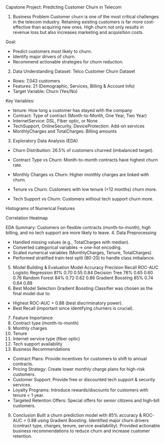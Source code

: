Capstone Project: Predicting Customer Churn in Telecom
1. Business Problem
Customer churn is one of the most critical challenges in the telecom industry. Retaining existing customers is far more cost-effective than acquiring new ones. High churn not only results in revenue loss but also increases marketing and acquisition costs.

Goal:
- Predict customers most likely to churn.
- Identify major drivers of churn.
- Recommend actionable strategies for churn reduction.
2. Data Understanding
Dataset: Telco Customer Churn Dataset
- Rows: 7,043 customers
- Features: 21 (Demographic, Services, Billing & Account Info)
- Target Variable: Churn (Yes/No)

Key Variables:
- tenure: How long a customer has stayed with the company
- Contract: Type of contract (Month-to-Month, One Year, Two Year)
- InternetService: DSL, Fiber optic, or None
- TechSupport, OnlineSecurity, DeviceProtection: Add-on services
- MonthlyCharges and TotalCharges: Billing amounts





3. Exploratory Data Analysis (EDA)
- Churn Distribution: 26.5% of customers churned (imbalanced target).
 
- Contract Type vs Churn: Month-to-month contracts have highest churn rate.
 
- Monthly Charges vs Churn: Higher monthly charges are linked with churn.
 
- Tenure vs Churn: Customers with low tenure (<12 months) churn more.
 
- Tech Support vs Churn: Customers without tech support churn more.
 

Histograms of Numerical Features
 
Correlation Heatmap
 

EDA Summary: Customers on flexible contracts (month-to-month), high billing, and no tech support are more likely to leave.
4. Data Preprocessing
- Handled missing values (e.g., TotalCharges with median).
- Converted categorical variables → one-hot encoding.
- Scaled numerical variables (MonthlyCharges, Tenure, TotalCharges).
- Performed stratified train-test split (80-20) to handle class imbalance.
5. Model Building & Evaluation
Model	Accuracy	Precision	Recall	ROC-AUC
Logistic Regression	81%	0.70	0.55	0.84
Decision Tree	78%	0.65	0.60	0.76
Random Forest	84%	0.72	0.62	0.86
Gradient Boosting
 	85%	0.74	0.64	0.88
6. Best Model Selection
Gradient Boosting Classifier was chosen as the final model due to:
- Highest ROC-AUC = 0.88 (best discriminatory power).
- Best Recall (important since identifying churners is crucial).
7. Feature Importance
1. Contract type (month-to-month)
2. Monthly charges
3. Tenure
4. Internet service type (fiber optic)
5. Tech support availability
8. Business Recommendations
- Contract Plans: Provide incentives for customers to shift to annual contracts.
- Pricing Strategy: Create lower monthly charge plans for high-risk customers.
- Customer Support: Provide free or discounted tech support & security services.
- Loyalty Programs: Introduce rewards/discounts for customers with tenure < 1 year.
- Targeted Retention Offers: Special offers for senior citizens and high-bill customers.
9. Conclusion
Built a churn prediction model with 85% accuracy & ROC-AUC = 0.88 using Gradient Boosting.
Identified major churn drivers (contract type, charges, tenure, service availability).
Provided actionable business recommendations to reduce churn and increase customer retention.
